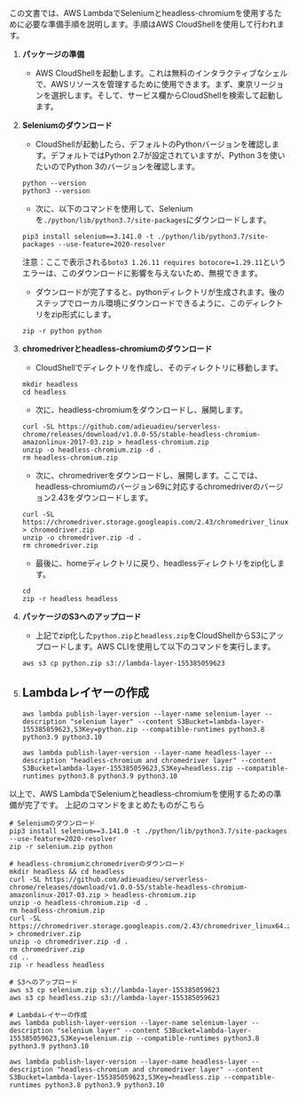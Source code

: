 この文書では、AWS LambdaでSeleniumとheadless-chromiumを使用するために必要な準備手順を説明します。手順はAWS CloudShellを使用して行われます。

1. **パッケージの準備**
    - AWS CloudShellを起動します。これは無料のインタラクティブなシェルで、AWSリソースを管理するために使用できます。まず、東京リージョンを選択します。そして、サービス欄からCloudShellを検索して起動します。

2. **Seleniumのダウンロード**
    - CloudShellが起動したら、デフォルトのPythonバージョンを確認します。デフォルトではPython 2.7が設定されていますが、Python 3を使いたいのでPython 3のバージョンを確認します。
    ```
    python --version
    python3 --version
    ```
    - 次に、以下のコマンドを使用して、Seleniumを`./python/lib/python3.7/site-packages`にダウンロードします。
    ```
    pip3 install selenium==3.141.0 -t ./python/lib/python3.7/site-packages --use-feature=2020-resolver
    ```
    注意：ここで表示される`boto3 1.26.11 requires botocore=1.29.11`というエラーは、このダウンロードに影響を与えないため、無視できます。
    - ダウンロードが完了すると、pythonディレクトリが生成されます。後のステップでローカル環境にダウンロードできるように、このディレクトリをzip形式にします。
    ```
    zip -r python python
    ```

3. **chromedriverとheadless-chromiumのダウンロード**
    - CloudShellでディレクトリを作成し、そのディレクトリに移動します。
    ```
    mkdir headless
    cd headless
    ```
    - 次に、headless-chromiumをダウンロードし、展開します。
    ```
    curl -SL https://github.com/adieuadieu/serverless-chrome/releases/download/v1.0.0-55/stable-headless-chromium-amazonlinux-2017-03.zip > headless-chromium.zip
    unzip -o headless-chromium.zip -d .
    rm headless-chromium.zip
    ```
    - 次に、chromedriverをダウンロードし、展開します。ここでは、headless-chromiumのバージョン69に対応するchromedriverのバージョン2.43をダウンロードします。
    ```
    curl -SL https://chromedriver.storage.googleapis.com/2.43/chromedriver_linux64.zip > chromedriver.zip
    unzip -o chromedriver.zip -d .
    rm chromedriver.zip
    ```
    - 最後に、homeディレクトリに戻り、headlessディレクトリをzip化します。
    ```
    cd
    zip -r headless headless
    ```

4. **パッケージのS3へのアップロード**
    - 上記でzip化した`python.zip`と`headless.zip`をCloudShellからS3にアップロードします。AWS CLIを使用して以下のコマンドを実行します。
    ```
    aws s3 cp python.zip s3://lambda-layer-155385059623
    ```

5. **Lambdaレイヤーの作成**
    -
    ```
    aws lambda publish-layer-version --layer-name selenium-layer --description "selenium layer" --content S3Bucket=lambda-layer-155385059623,S3Key=python.zip --compatible-runtimes python3.8 python3.9 python3.10

    aws lambda publish-layer-version --layer-name headless-layer --description "headless-chromium and chromedriver layer" --content S3Bucket=lambda-layer-155385059623,S3Key=headless.zip --compatible-runtimes python3.8 python3.9 python3.10
    ```

以上で、AWS LambdaでSeleniumとheadless-chromiumを使用するための準備が完了です。
上記のコマンドをまとめたものがこちら
```
# Seleniumのダウンロード
pip3 install selenium==3.141.0 -t ./python/lib/python3.7/site-packages --use-feature=2020-resolver
zip -r selenium.zip python

# headless-chromiumとchromedriverのダウンロード
mkdir headless && cd headless
curl -SL https://github.com/adieuadieu/serverless-chrome/releases/download/v1.0.0-55/stable-headless-chromium-amazonlinux-2017-03.zip > headless-chromium.zip
unzip -o headless-chromium.zip -d .
rm headless-chromium.zip
curl -SL https://chromedriver.storage.googleapis.com/2.43/chromedriver_linux64.zip > chromedriver.zip
unzip -o chromedriver.zip -d .
rm chromedriver.zip
cd ..
zip -r headless headless

# S3へのアップロード
aws s3 cp selenium.zip s3://lambda-layer-155385059623
aws s3 cp headless.zip s3://lambda-layer-155385059623

# Lambdaレイヤーの作成
aws lambda publish-layer-version --layer-name selenium-layer --description "selenium layer" --content S3Bucket=lambda-layer-155385059623,S3Key=selenium.zip --compatible-runtimes python3.8 python3.9 python3.10

aws lambda publish-layer-version --layer-name headless-layer --description "headless-chromium and chromedriver layer" --content S3Bucket=lambda-layer-155385059623,S3Key=headless.zip --compatible-runtimes python3.8 python3.9 python3.10

```
